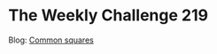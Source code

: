 # The Weekly Challenge 219

Blog: [Common squares](https://dev.to/simongreennet/common-squares-31do)
